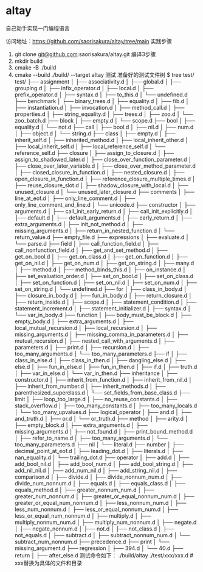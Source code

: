 # altay
自己动手实现一门编程语言

访问地址：https://github.com/saorisakura/altay/tree/main
实践步骤
1. git clone git@github.com:saorisakura/altay.git
编译3步骤
2. mkdir build
3. cmake -B ./build
4. cmake --build ./build/ --target altay
测试
准备好的测试文件树
$ tree test/
test/
├── assignment
│   ├── associativity.d
│   ├── global.d
│   ├── grouping.d
│   ├── infix_operator.d
│   ├── local.d
│   ├── prefix_operator.d
│   ├── syntax.d
│   ├── to_this.d
│   └── undefined.d
├── benchmark
│   ├── binary_trees.d
│   ├── equality.d
│   ├── fib.d
│   ├── instantiation.d
│   ├── invocation.d
│   ├── method_call.d
│   ├── properties.d
│   ├── string_equality.d
│   ├── trees.d
│   ├── zoo.d
│   └── zoo_batch.d
├── block
│   ├── empty.d
│   └── scope.d
├── bool
│   ├── equality.d
│   └── not.d
├── call
│   ├── bool.d
│   ├── nil.d
│   ├── num.d
│   ├── object.d
│   └── string.d
├── class
│   ├── empty.d
│   ├── inherit_self.d
│   ├── inherited_method.d
│   ├── local_inherit_other.d
│   ├── local_inherit_self.d
│   ├── local_reference_self.d
│   └── reference_self.d
├── closure
│   ├── assign_to_closure.d
│   ├── assign_to_shadowed_later.d
│   ├── close_over_function_parameter.d
│   ├── close_over_later_variable.d
│   ├── close_over_method_parameter.d
│   ├── closed_closure_in_function.d
│   ├── nested_closure.d
│   ├── open_closure_in_function.d
│   ├── reference_closure_multiple_times.d
│   ├── reuse_closure_slot.d
│   ├── shadow_closure_with_local.d
│   ├── unused_closure.d
│   └── unused_later_closure.d
├── comments
│   ├── line_at_eof.d
│   ├── only_line_comment.d
│   ├── only_line_comment_and_line.d
│   └── unicode.d
├── constructor
│   ├── arguments.d
│   ├── call_init_early_return.d
│   ├── call_init_explicitly.d
│   ├── default.d
│   ├── default_arguments.d
│   ├── early_return.d
│   ├── extra_arguments.d
│   ├── init_not_method.d
│   ├── missing_arguments.d
│   ├── return_in_nested_function.d
│   └── return_value.d
├── empty_file.d
├── expressions
│   ├── evaluate.d
│   └── parse.d
├── field
│   ├── call_function_field.d
│   ├── call_nonfunction_field.d
│   ├── get_and_set_method.d
│   ├── get_on_bool.d
│   ├── get_on_class.d
│   ├── get_on_function.d
│   ├── get_on_nil.d
│   ├── get_on_num.d
│   ├── get_on_string.d
│   ├── many.d
│   ├── method.d
│   ├── method_binds_this.d
│   ├── on_instance.d
│   ├── set_evaluation_order.d
│   ├── set_on_bool.d
│   ├── set_on_class.d
│   ├── set_on_function.d
│   ├── set_on_nil.d
│   ├── set_on_num.d
│   ├── set_on_string.d
│   └── undefined.d
├── for
│   ├── class_in_body.d
│   ├── closure_in_body.d
│   ├── fun_in_body.d
│   ├── return_closure.d
│   ├── return_inside.d
│   ├── scope.d
│   ├── statement_condition.d
│   ├── statement_increment.d
│   ├── statement_initializer.d
│   ├── syntax.d
│   └── var_in_body.d
├── function
│   ├── body_must_be_block.d
│   ├── empty_body.d
│   ├── extra_arguments.d
│   ├── local_mutual_recursion.d
│   ├── local_recursion.d
│   ├── missing_arguments.d
│   ├── missing_comma_in_parameters.d
│   ├── mutual_recursion.d
│   ├── nested_call_with_arguments.d
│   ├── parameters.d
│   ├── print.d
│   ├── recursion.d
│   ├── too_many_arguments.d
│   └── too_many_parameters.d
├── if
│   ├── class_in_else.d
│   ├── class_in_then.d
│   ├── dangling_else.d
│   ├── else.d
│   ├── fun_in_else.d
│   ├── fun_in_then.d
│   ├── if.d
│   ├── truth.d
│   ├── var_in_else.d
│   └── var_in_then.d
├── inheritance
│   ├── constructor.d
│   ├── inherit_from_function.d
│   ├── inherit_from_nil.d
│   ├── inherit_from_number.d
│   ├── inherit_methods.d
│   ├── parenthesized_superclass.d
│   └── set_fields_from_base_class.d
├── limit
│   ├── loop_too_large.d
│   ├── no_reuse_constants.d
│   ├── stack_overflow.d
│   ├── too_many_constants.d
│   ├── too_many_locals.d
│   └── too_many_upvalues.d
├── logical_operator
│   ├── and.d
│   ├── and_truth.d
│   ├── or.d
│   └── or_truth.d
├── method
│   ├── arity.d
│   ├── empty_block.d
│   ├── extra_arguments.d
│   ├── missing_arguments.d
│   ├── not_found.d
│   ├── print_bound_method.d
│   ├── refer_to_name.d
│   ├── too_many_arguments.d
│   └── too_many_parameters.d
├── nil
│   └── literal.d
├── number
│   ├── decimal_point_at_eof.d
│   ├── leading_dot.d
│   ├── literals.d
│   ├── nan_equality.d
│   └── trailing_dot.d
├── operator
│   ├── add.d
│   ├── add_bool_nil.d
│   ├── add_bool_num.d
│   ├── add_bool_string.d
│   ├── add_nil_nil.d
│   ├── add_num_nil.d
│   ├── add_string_nil.d
│   ├── comparison.d
│   ├── divide.d
│   ├── divide_nonnum_num.d
│   ├── divide_num_nonnum.d
│   ├── equals.d
│   ├── equals_class.d
│   ├── equals_method.d
│   ├── greater_nonnum_num.d
│   ├── greater_num_nonnum.d
│   ├── greater_or_equal_nonnum_num.d
│   ├── greater_or_equal_num_nonnum.d
│   ├── less_nonnum_num.d
│   ├── less_num_nonnum.d
│   ├── less_or_equal_nonnum_num.d
│   ├── less_or_equal_num_nonnum.d
│   ├── multiply.d
│   ├── multiply_nonnum_num.d
│   ├── multiply_num_nonnum.d
│   ├── negate.d
│   ├── negate_nonnum.d
│   ├── not.d
│   ├── not_class.d
│   ├── not_equals.d
│   ├── subtract.d
│   ├── subtract_nonnum_num.d
│   └── subtract_num_nonnum.d
├── precedence.d
├── print
│   └── missing_argument.d
├── regression
│   ├── 394.d
│   └── 40.d
├── return
│   ├── after_else.d
测试命令如下：
./build/altay ./test/xxx/xxx.d  # xxx替换为具体的文件和目录

